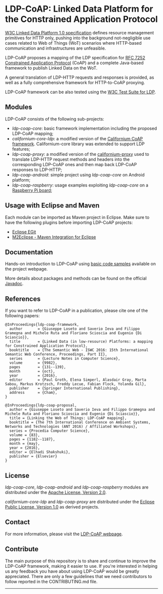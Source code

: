 LDP-CoAP: Linked Data Platform for the Constrained Application Protocol
===================

[W3C Linked Data Platform 1.0 specification](http://www.w3.org/TR/ldp/) defines resource management primitives for HTTP only, pushing into the background not-negligible 
use cases related to Web of Things (WoT) scenarios where HTTP-based communication and infrastructures are unfeasible. 

LDP-CoAP proposes a mapping of the LDP specification for [RFC 7252 Constrained Application Protocol](https://tools.ietf.org/html/rfc7252) (CoAP) 
and a complete Java-based framework to publish Linked Data on the WoT. 

A general translation of LDP-HTTP requests and responses is provided, as well as a fully comprehensive framework for HTTP-to-CoAP proxying. 

LDP-CoAP framework can be also tested using the [W3C Test Suite for LDP](http://w3c.github.io/ldp-testsuite/).

Modules
-------------

LDP-CoAP consists of the following sub-projects:

- _ldp-coap-core_: basic framework implementation including the proposed LDP-CoAP mapping;
- _californium-core-ldp_: a modified version of the [Californium CoAP framework](https://github.com/eclipse/californium). Californium-core library was extended to support LDP features;
- _ldp-coap-proxy_: a modified version of the [californium-proxy](http://github.com/eclipse/californium/tree/master/californium-proxy) used to translate LDP-HTTP request methods and headers 
into the corresponding LDP-CoAP ones and then map back LDP-CoAP responses to LDP-HTTP;
- _ldp-coap-android_: simple project using _ldp-coap-core_ on Android platform;
- _ldp-coap-raspberry_: usage examples exploiting _ldp-coap-core_ on a [Raspberry Pi board](http://www.raspberrypi.org/);

Usage with Eclipse and Maven
-------------

Each module can be imported as Maven project in Eclipse. Make sure to have the following plugins before importing LDP-CoAP projects:

- [Eclipse EGit](http://www.eclipse.org/egit/)
- [M2Eclipse - Maven Integration for Eclipse](http://www.eclipse.org/m2e/)

Documentation
-------------

Hands-on introduction to LDP-CoAP using [basic code samples](http://sisinflab.poliba.it/swottools/ldp-coap/usage.html) available on the project webpage.

More details about packages and methods can be found on the official [Javadoc](http://sisinflab.poliba.it/swottools/ldp-coap/docs/javadoc/v1_0/).


References
-------------

If you want to refer to LDP-CoAP in a publication, please cite one of the following papers:

```
@InProceedings{ldp-coap-framework,
  author       = {Giuseppe Loseto and Saverio Ieva and Filippo Gramegna and Michele Ruta and Floriano Scioscia and Eugenio {Di Sciascio}},
  title        = {Linked Data (in low-resource) Platforms: a mapping for Constrained Application Protocol},
  booktitle    = {The Semantic Web - ISWC 2016: 15th International Semantic Web Conference, Proceedings, Part II},
  series       = {Lecture Notes in Computer Science},
  volume       = {9982},
  pages        = {131--139},
  month        = {oct},
  year         = {2016},
  editor       = {Paul Groth, Elena Simperl, Alasdair Gray, Marta Sabou, Markus Krotzsch, Freddy Lecue, Fabian Flock, Yolanda Gil},
  publisher    = {Springer International Publishing},
  address      = {Cham},
}
```

```
@InProceedings{ldp-coap-proposal,
  author = {Giuseppe Loseto and Saverio Ieva and Filippo Gramegna and Michele Ruta and Floriano Scioscia and Eugenio {Di Sciascio}},
  title = {Linking the Web of Things: LDP-CoAP mapping},
  booktitle = {The 7th International Conference on Ambient Systems, Networks and Technologies (ANT 2016) / Affiliated Workshops},
  series = {Procedia Computer Science},
  volume = {83},
  pages = {1182--1187},
  month = {may},
  year = {2016},
  editor = {Elhadi Shakshuki},
  publisher = {Elsevier}
}
```

License
-------------

_ldp-coap-core_, _ldp-coap-android_ and _ldp-coap-raspberry_ modules are distributed under the [Apache License, Version 2.0](http://www.apache.org/licenses/LICENSE-2.0).

_californium-core-ldp_ and _ldp-coap-proxy_ are distributed under the [Eclipse Public License, Version 1.0](https://www.eclipse.org/legal/epl-v10.html) as derived projects.


Contact
-------------

For more information, please visit the [LDP-CoAP webpage](http://sisinflab.poliba.it/swottools/ldp-coap/).


Contribute
-------------
The main purpose of this repository is to share and continue to improve the LDP-CoAP framework, making it easier to use. If you're interested in helping us any feedback you have about using LDP-CoAP would be greatly appreciated. There are only a few guidelines that we need contributors to follow reported in the CONTRIBUTING.md file.


---------
